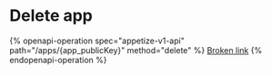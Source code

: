 # Delete app

{% openapi-operation spec="appetize-v1-api" path="/apps/{app_publicKey}" method="delete" %}
[Broken link](broken-reference)
{% endopenapi-operation %}
